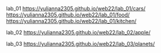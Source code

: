 lab_01
https://yulianna2305.github.io/web22/lab_01/cars/
https://yulianna2305.github.io/web22/lab_01/food/
https://yulianna2305.github.io/web22/lab_01/kitchen/


lab_02
https://yulianna2305.github.io/web22/lab_02/apple/


lab_03
https://yulianna2305.github.io/web22/lab_03/planets/
